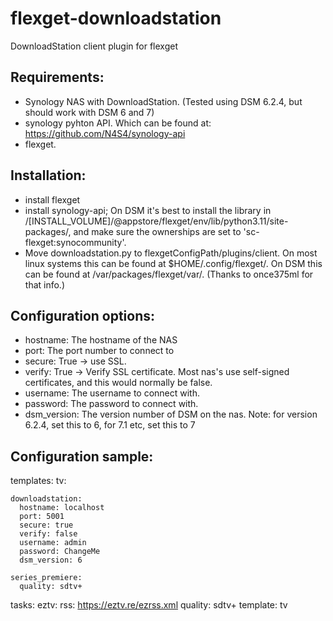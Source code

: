 # flexget-downloadstation
 DownloadStation client plugin for flexget

## Requirements:
- Synology NAS with DownloadStation. (Tested using DSM 6.2.4, but should work with DSM 6 and 7)
- synology pyhton API. Which can be found at: https://github.com/N4S4/synology-api
- flexget.

## Installation:
- install flexget
- install synology-api; On DSM it's best to install the library in /[INSTALL_VOLUME]/@appstore/flexget/env/lib/python3.11/site-packages/, and make sure the ownerships are set to 'sc-flexget:synocommunity'.
- Move downloadstation.py to flexgetConfigPath/plugins/client. On most linux systems this can be found at $HOME/.config/flexget/. On DSM this can be found at /var/packages/flexget/var/. (Thanks to  once375ml for that info.)
## Configuration options:
- hostname: The hostname of the NAS
- port: The port number to connect to
- secure: True -> use SSL.
- verify: True -> Verify SSL certificate. Most nas's use self-signed certificates, and this would normally be false.
- username: The username to connect with.
- password: The password to connect with.
- dsm_version: The version number of DSM on the nas. Note: for version 6.2.4, set this to 6, for 7.1 etc, set this to 7

## Configuration sample:
templates:
  tv:

    downloadstation:
      hostname: localhost
      port: 5001
      secure: true
      verify: false
      username: admin
      password: ChangeMe
      dsm_version: 6

    series_premiere:
      quality: sdtv+

tasks:
  eztv:
    rss: https://eztv.re/ezrss.xml
    quality: sdtv+
    template: tv

